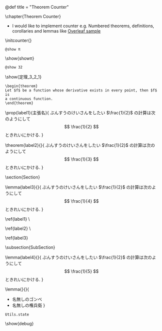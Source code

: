 @def title = "Theorem Counter"

\chapter{Theorem Counter}

- I would like to implement counter e.g. Numbered theorems, definitions, corollaries and lemmas like [Overleaf sample](https://www.overleaf.com/learn/latex/theorems_and_proofs)

\initcounter{}

```julia:showπ
@show π
```

\show{showπ}

```julia:定理_3_2_1
@show 32
```

\show{定理_3_2_1}




```plaintext
\begin{theorem}
Let $f$ be a function whose derivative exists in every point, then $f$ is
a continuous function.
\end{theorem}
```


\prop{label1}{主張名}{
ぶんすうのけいさんをしたい $\frac{1}{2}$ の計算は次のようにして
$$
\frac{1}{2} 
$$
ときれいにかける.
}

\theorem{label2}{}{
ぶんすうのけいさんをしたい $\frac{1}{2}$ の計算は次のようにして
$$
\frac{1}{3} 
$$
ときれいにかける.
}


\section{Section}

\lemma{label3}{}{
ぶんすうのけいさんをしたい $\frac{1}{2}$ の計算は次のようにして
$$
\frac{1}{4} 
$$
ときれいにかける.
}

\ref{label1} \

\ref{label2} \

\ref{label3}

\subsection{SubSection}

\lemma{label4}{}{
ぶんすうのけいさんをしたい $\frac{1}{2}$ の計算は次のようにして
$$
\frac{1}{5} 
$$
ときれいにかける.
}

\lemma{}{}{
- 名無しのゴンベ
- 名無しの権兵衛
}

```julia:debug
Utils.state
```

\show{debug}
